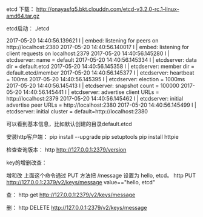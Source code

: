 ##
etcd 下载：
http://onayasfq5.bkt.clouddn.com/etcd-v3.2.0-rc.1-linux-amd64.tar.gz


etcd启动：
./etcd

2017-05-20 14:40:56.139621 I | embed: listening for peers on http://localhost:2380
2017-05-20 14:40:56.140017 I | embed: listening for client requests on localhost:2379
2017-05-20 14:40:56.145280 I | etcdserver: name = default
2017-05-20 14:40:56.145334 I | etcdserver: data dir = default.etcd
2017-05-20 14:40:56.145358 I | etcdserver: member dir = default.etcd/member
2017-05-20 14:40:56.145377 I | etcdserver: heartbeat = 100ms
2017-05-20 14:40:56.145395 I | etcdserver: election = 1000ms
2017-05-20 14:40:56.145413 I | etcdserver: snapshot count = 100000
2017-05-20 14:40:56.145441 I | etcdserver: advertise client URLs = http://localhost:2379
2017-05-20 14:40:56.145462 I | etcdserver: initial advertise peer URLs = http://localhost:2380
2017-05-20 14:40:56.145499 I | etcdserver: initial cluster = default=http://localhost:2380

可以看到基本信息，比如默认创建的目录default.etcd


安装http客户端：
pip install --upgrade pip setuptools
pip install httpie


检查查询版本：
http http://127.0.0.1:2379/version



key的增删改查：

增和改
上面这个命令通过 PUT 方法把 /message 设置为 hello, etcd。
http PUT http://127.0.0.1:2379/v2/keys/message value=="hello, etcd"

查：
http get http://127.0.0.1:2379/v2/keys/message

删：
http DELETE http://127.0.0.1:2379/v2/keys/message